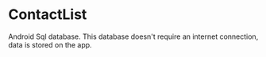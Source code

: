 # ContactList
 Android Sql database. This database doesn't require an internet connection, data is stored on the app.

